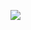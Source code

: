 ![](https://s3.us-west-2.amazonaws.com/secure.notion-static.com/8e005c44-572e-4583-a58b-c8a13c83ae89/logo.png?X-Amz-Algorithm=AWS4-HMAC-SHA256&X-Amz-Credential=AKIAT73L2G45O3KS52Y5%2F20210828%2Fus-west-2%2Fs3%2Faws4_request&X-Amz-Date=20210828T004053Z&X-Amz-Expires=86400&X-Amz-Signature=78de9a5eefcd3eb6fdc4d23eb4b1d114d97da7aaef1cdbf92010bfc857e29609&X-Amz-SignedHeaders=host&response-content-disposition=filename%20%3D%22logo.png%22)